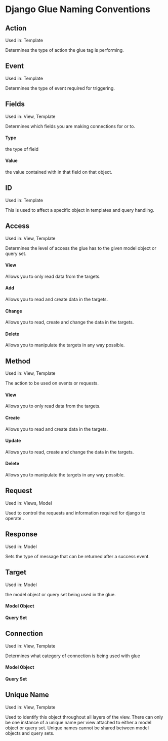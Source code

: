 # Django Glue Naming Conventions

## Action
Used in: Template

Determines the type of action the glue tag is performing.

## Event
Used in: Template

Determines the type of event required for triggering.

## Fields
Used in: View, Template

Determines which fields you are making connections for or to.

#### Type
the type of field

#### Value
the value contained with in that field on that object.

## ID
Used in: Template

This is used to affect a specific object in templates and query handling.

## Access
Used in: View, Template

Determines the level of access the glue has to the given model object or query set.

#### View
Allows you to only read data from the targets.

#### Add
Allows you to read and create data in the targets.

#### Change
Allows you to read, create and change the data in the targets.

#### Delete
Allows you to manipulate the targets in any way possible.

## Method
Used in: View, Template

The action to be used on events or requests.

#### View
Allows you to only read data from the targets.

#### Create
Allows you to read and create data in the targets.

#### Update
Allows you to read, create and change the data in the targets.

#### Delete
Allows you to manipulate the targets in any way possible.

## Request
Used in: Views, Model

Used to control the requests and information required for django to operate..

## Response
Used in: Model

Sets the type of message that can be returned after a success event.

## Target
Used in: Model

the model object or query set being used in the glue.

#### Model Object

#### Query Set

## Connection
Used in: View, Template

Determines what category of connection is being used with glue

#### Model Object

#### Query Set

## Unique Name
Used in: View, Template

Used to identify this object throughout all layers of the view.
There can only be one instance of a unique name per view attached to either a model object or query set.
Unique names cannot be shared between model objects and query sets.


